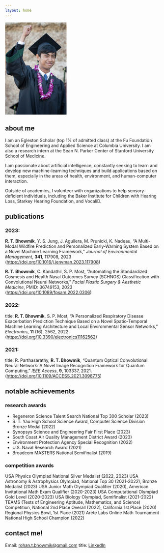 ```yaml
---
layout: home
---
```


<img src='/assets/img/rohan.jpg' width=200>


<h2>about me</h2>

I am an Egleston Scholar (top 1% of admitted class) at the Fu Foundation School of Engineering and Applied Science at Columbia University. I am also a research intern at the Sean N. Parker Center of Stanford University School of Medicine.

I am passionate about artificial intelligence, constantly seeking to learn and develop new machine-learning techniques and build applications based on them, especially in the areas of health, environment, and human-computer interaction.

Outside of academics, I volunteer with organizations to help sensory-deficient individuals, including the Baker Institute for Children with Hearing Loss, Starkey Hearing Foundation, and VocaliD.
  
<h2>publications</h2>

<h3>2023:</h3>

<b>R. T. Bhowmik</b>, Y. S. Jung, J. Aguilera, M. Prunicki, K. Nadeau, “A Multi-Modal Wildfire Prediction and Personalized Early-Warning System Based on a Novel Machine Learning Framework,” <i>Journal of Environmental Management</i>, <b>341</b>, 117908, 2023 (<a target=”_blank” href='https://doi.org/10.1016/j.jenvman.2023.117908'>https://doi.org/10.1016/j.jenvman.2023.117908</a>)

<b>R. T. Bhowmik</b>, C. Kandathil, S. P. Most, “Automating the Standardized Cosmesis and Health Nasal Outcomes Survey (SCHNOS) Classification with Convolutional Neural Networks,” <i>Facial Plastic Surgery & Aesthetic Medicine</i>, PMID: 36749153, 2023 (<a target=”_blank” href='https://doi.org/10.1089/fpsam.2022.0306'>https://doi.org/10.1089/fpsam.2022.0306</a>)

<h3>2022:</h3>


title: <b>R. T. Bhowmik</b>, S. P. Most, “A Personalized Respiratory Disease Exacerbation Prediction Technique Based on a Novel Spatio-Temporal Machine Learning Architecture and Local Environmental Sensor Networks,” <i>Electronics</i>, <b>11</b> (16), 2562, 2022. (<a target=”_blank” href='https://doi.org/10.3390/electronics11162562'>https://doi.org/10.3390/electronics11162562</a>)

<h3>2021:</h3>

title: R. Parthasarathy, <b>R. T. Bhowmik</b>, “Quantum Optical Convolutional Neural Network: A Novel Image Recognition Framework for Quantum Computing,” <i>IEEE Access</i>, <b>9</b>, 103337, 2021. (<a target=”_blank” href='https://doi.org/10.1109/ACCESS.2021.3098775'>https://doi.org/10.1109/ACCESS.2021.3098775</a>)
    

<h2>notable achievements</h2>
<h3>research awards</h3>

<ul>
<li>Regeneron Science Talent Search National Top 300 Scholar (2023)</li>
<li>S. T. Yau High School Science Award, Computer Science Division Bronze Medal (2022)</li>
<li>Synopsys Science and Engineering Fair First Place (2023)</li>
<li>South Coast Air Quality Management District Award (2023)</li>
<li>Environment Protection Agency Special Recognition (2022)</li>
<li>U.S. Naval Research Award (2021)</li>
<li>Broadcom MASTERS National Semifinalist (2019)</li>
</ul>

<h3>competition awards</h3>
USA Physics Olympiad National Silver Medalist (2022, 2023)
USA Astronomy & Astrophysics Olympiad, National Top 30 (2021-2022), Bronze Medalist (2023)
USA Junior Math Olympiad Qualifier (2020), American Invitational Math Exam Qualifier (2020-2023)
USA Computational Olympiad Gold Level (2020-2023)
USA Biology Olympiad, Semifinalist (2021-2022)
TEAMS (Tests of Engineering Aptitude, Mathematics, and Science) Competition, National 2nd Place Overall (2022), California 1st Place (2020)
Regional Physics Bowl, 1st Place (2021)
Arete Labs Online Math Tournament National High School Champion (2022)
  
<h2>contact me!</h2>

Email: <a href='mailto:rohan.t.bhowmik@gmail.com'>rohan.t.bhowmik@gmail.com</a>
title: <a href='https://www.linkedin.com/in/rohan-tan-bhowmik-045911126'>LinkedIn</a>